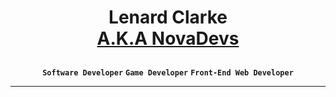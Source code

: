 # <p align="center"> Lenard Clarke <br><a href="https://assetstore.unity.com/publishers/101795"> A.K.A NovaDevs</a></p>
<p align="center" dir="auto"><strong><code>Software Developer</code></strong> <strong><code>Game Developer</code></strong> <strong><code>Front-End Web Developer</code></strong></p>
<hr></hr>
